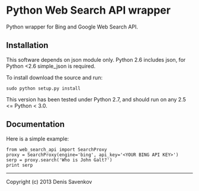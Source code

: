 Python Web Search API wrapper
==============

Python wrapper for Bing and Google Web Search API. 

Installation
------------

This software depends on json module only. Python 2.6 includes json, for Python <2.6 simple_json is required.

To install download the source and run:

    sudo python setup.py install

This version has been tested under Python 2.7, and should run on any 2.5 <= Python < 3.0.

Documentation
-------------

Here is a simple example:

    from web_search_api import SearchProxy
    proxy = SearchProxy(engine='bing', api_key='<YOUR BING API KEY>')
    serp = proxy.search('Who is John Galt?')
    print serp

----------------

Copyright (c) 2013 Denis Savenkov
